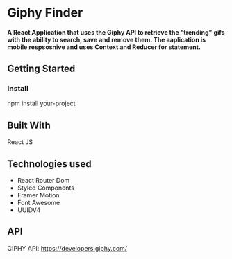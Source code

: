 # Giphy Finder

#### A React Application that uses the Giphy API to retrieve the "trending" gifs with the ability to search, save and remove them. The aaplication is mobile respsosnive and uses Context and Reducer for statement.

## Getting Started

### Install
npm install your-project

## Built With
React JS

## Technologies used
- React Router Dom
- Styled Components
- Framer Motion
- Font Awesome
- UUIDV4

## API
GIPHY API: https://developers.giphy.com/

